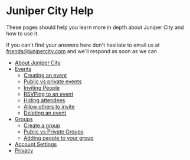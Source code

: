 # Juniper City Help

These pages should help you learn more in depth about Juniper City and how to use it.

If you can't find your answers here don't hesitate to email us at [friends@junipercity.com](mailto:friends@junipercity.com) and we'll respond as soon as we can

<div class="main-nav">

* [About Juniper City](/help/about)
* [Events](/help/events)
	* [Creating an event](/help/creating-an-event)
	* [Public vs private events](/help/public-v-private-events)
	* [Inviting People](/help/inviting-people-to-event)
	* [RSVPing to an event](/help/rsvping)
	* [Hiding attendees](/help/hiding-event-attendees)
	* [Allow others to invite](/help/allow-others-to-invite)
	* [Deleting an event](/help/delete-event)
* [Groups](/help/groups)
	* [Create a group](/help/groups#creating-a-group)
	* [Public vs Private Groups](/help/groups#public-and-private-groups)
	* [Adding people to your group](/help/groups#adding-people-to-your-group)
* [Account Settings](/help/user-settings)
* [Privacy](/help/privacy)

</div>
